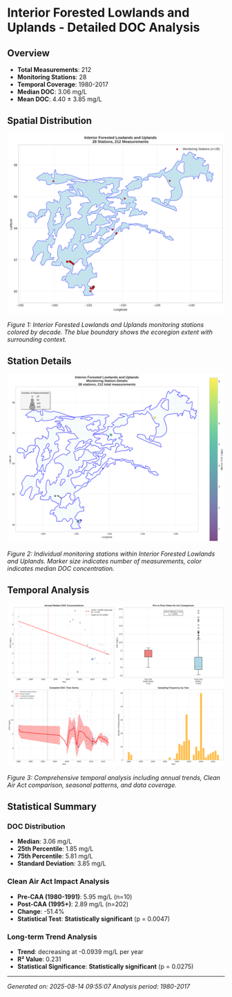 # Interior Forested Lowlands and Uplands - Detailed DOC Analysis

## Overview
- **Total Measurements**: 212
- **Monitoring Stations**: 28
- **Temporal Coverage**: 1980-2017
- **Median DOC**: 3.06 mg/L
- **Mean DOC**: 4.40 ± 3.85 mg/L

## Spatial Distribution

![Ecoregion Overview](Interior_Forested_Lowlands_and_Uplands_overview_map.png)

*Figure 1: Interior Forested Lowlands and Uplands monitoring stations colored by decade. The blue boundary shows the ecoregion extent with surrounding context.*

## Station Details

![Station Details](Interior_Forested_Lowlands_and_Uplands_stations.png)

*Figure 2: Individual monitoring stations within Interior Forested Lowlands and Uplands. Marker size indicates number of measurements, color indicates median DOC concentration.*

## Temporal Analysis

![Time Series Analysis](Interior_Forested_Lowlands_and_Uplands_timeseries.png)

*Figure 3: Comprehensive temporal analysis including annual trends, Clean Air Act comparison, seasonal patterns, and data coverage.*

## Statistical Summary

### DOC Distribution
- **Median**: 3.06 mg/L
- **25th Percentile**: 1.85 mg/L  
- **75th Percentile**: 5.81 mg/L
- **Standard Deviation**: 3.85 mg/L

### Clean Air Act Impact Analysis

- **Pre-CAA (1980-1991)**: 5.95 mg/L (n=10)
- **Post-CAA (1995+)**: 2.89 mg/L (n=202)
- **Change**: -51.4%
- **Statistical Test**: **Statistically significant** (p = 0.0047)

### Long-term Trend Analysis

- **Trend**: decreasing at -0.0939 mg/L per year
- **R² Value**: 0.231
- **Statistical Significance**: **Statistically significant** (p = 0.0275)


---
*Generated on: 2025-08-14 09:55:07*
*Analysis period: 1980-2017*
